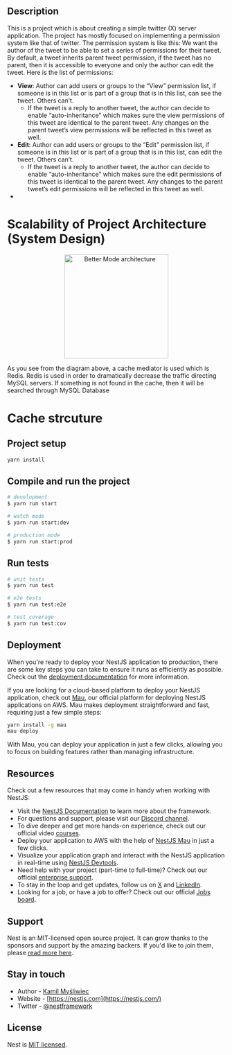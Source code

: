 ## Description

This is a project which is about creating a simple twitter (X) server application.
The project has mostly focused on implementing a permission system like that of twitter.
The permission system is like this:
We want the author of the tweet to be able to set a series of permissions for their tweet. By default, a tweet inherits parent tweet permission, if the tweet has no parent, then it is accessible to everyone and only the author can edit the tweet. Here is the list of permissions:

- **View**: Author can add users or groups to the “View” permission list, if someone is in this list or is part of a group that is in this list, can see the tweet. Others can’t.
  - If the tweet is a reply to another tweet, the author can decide to enable “auto-inheritance” which makes sure the view permissions of this tweet are identical to the parent tweet. Any changes on the parent tweet’s view permissions will be reflected in this tweet as well.
- **Edit**: Author can add users or groups to the “Edit” permission list, if someone is in this list or is part of a group that is in this list, can edit the tweet. Others can’t.
  - If the tweet is a reply to another tweet, the author can decide to enable “auto-inheritance” which makes sure the edit permissions of this tweet is identical to the parent tweet. Any changes to the parent tweet’s edit permissions will be reflected in this tweet as well.
-

# Scalability of Project Architecture (System Design)

<p align="center">
 <img src="https://ipfs.io/ipfs/Qmee9c6QApMcrHuivmBWWYVxK3CKveLSTENLQvtutjTDie" style="width:25vw;" alt="Better Mode architecture" />
</p>

As you see from the diagram above, a cache mediator is used which is Redis.
Redis is used in order to dramatically decrease the traffic directing MySQL servers.
If something is not found in the cache, then it will be searched through MySQL Database

# Cache strcuture

## Project setup

```bash
yarn install
```

## Compile and run the project

```bash
# development
$ yarn run start

# watch mode
$ yarn run start:dev

# production mode
$ yarn run start:prod
```

## Run tests

```bash
# unit tests
$ yarn run test

# e2e tests
$ yarn run test:e2e

# test coverage
$ yarn run test:cov
```

## Deployment

When you're ready to deploy your NestJS application to production, there are some key steps you can take to ensure it runs as efficiently as possible. Check out the [deployment documentation](https://docs.nestjs.com/deployment) for more information.

If you are looking for a cloud-based platform to deploy your NestJS application, check out [Mau](https://mau.nestjs.com), our official platform for deploying NestJS applications on AWS. Mau makes deployment straightforward and fast, requiring just a few simple steps:

```bash
yarn install -g mau
mau deploy
```

With Mau, you can deploy your application in just a few clicks, allowing you to focus on building features rather than managing infrastructure.

## Resources

Check out a few resources that may come in handy when working with NestJS:

- Visit the [NestJS Documentation](https://docs.nestjs.com) to learn more about the framework.
- For questions and support, please visit our [Discord channel](https://discord.gg/G7Qnnhy).
- To dive deeper and get more hands-on experience, check out our official video [courses](https://courses.nestjs.com/).
- Deploy your application to AWS with the help of [NestJS Mau](https://mau.nestjs.com) in just a few clicks.
- Visualize your application graph and interact with the NestJS application in real-time using [NestJS Devtools](https://devtools.nestjs.com).
- Need help with your project (part-time to full-time)? Check out our official [enterprise support](https://enterprise.nestjs.com).
- To stay in the loop and get updates, follow us on [X](https://x.com/nestframework) and [LinkedIn](https://linkedin.com/company/nestjs).
- Looking for a job, or have a job to offer? Check out our official [Jobs board](https://jobs.nestjs.com).

## Support

Nest is an MIT-licensed open source project. It can grow thanks to the sponsors and support by the amazing backers. If you'd like to join them, please [read more here](https://docs.nestjs.com/support).

## Stay in touch

- Author - [Kamil Myśliwiec](https://twitter.com/kammysliwiec)
- Website - [https://nestjs.com](https://nestjs.com/)
- Twitter - [@nestframework](https://twitter.com/nestframework)

## License

Nest is [MIT licensed](https://github.com/nestjs/nest/blob/master/LICENSE).

